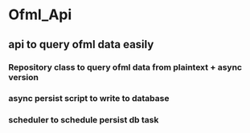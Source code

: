 # Ofml_Api
## api to query ofml data easily 

### Repository class to query ofml data from plaintext + async version

### async persist script to write to database

### scheduler to schedule persist db task

